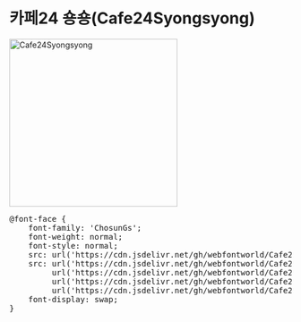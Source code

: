 # 카페24 숑숑(Cafe24Syongsyong) 

<a href="https://wess.tistory.com" target="_blank">
    <img src="https://webfontworld.github.io/Cafe24Syongsyong/Cafe24Syongsyong.jpg" alt="Cafe24Syongsyong" style="width:300px">
</a>
<pre>
@font-face {
    font-family: 'ChosunGs';
    font-weight: normal;
    font-style: normal;
    src: url('https://cdn.jsdelivr.net/gh/webfontworld/Cafe24Syongsyong/Cafe24Syongsyong.eot');
    src: url('https://cdn.jsdelivr.net/gh/webfontworld/Cafe24Syongsyong/Cafe24Syongsyong.eot?#iefix') format('embedded-opentype'),
         url('https://cdn.jsdelivr.net/gh/webfontworld/Cafe24Syongsyong/Cafe24Syongsyong.woff2') format('woff2'),
         url('https://cdn.jsdelivr.net/gh/webfontworld/Cafe24Syongsyong/Cafe24Syongsyong.woff') format('woff'),
         url('https://cdn.jsdelivr.net/gh/webfontworld/Cafe24Syongsyong/Cafe24Syongsyong.ttf') format("truetype");
    font-display: swap;
}
</pre>
